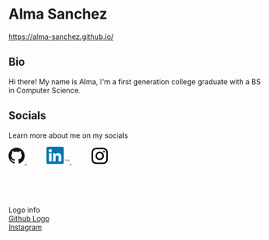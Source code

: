 # Alma Sanchez
https://alma-sanchez.github.io/

## Bio
Hi there! 
My name is Alma, I'm a first generation college graduate with a BS in Computer Science.

## Socials
Learn more about me on my socials

<a href="https://www.github.com/alma-sanchez/">
    <img src="./logos/GitHub-Mark/PNG/GitHub-Mark-32px.png" alt="github logo linking to my homepage at ">
</a>
&nbsp; &nbsp; &nbsp; &nbsp; &nbsp;
<a href="https://www.linkedin.com/in/almaysanchez/">
    <img src="./logos/LinkedIn/In-only-logo/2-Color/In-2C-34px-TM.png" alt="linkedin badge linking to www.linkedin.com/in/almaysanchez/">
</a>
&nbsp; &nbsp; &nbsp; &nbsp; &nbsp;
<a href="https://www.instagram.com/_mastering_my_creativity_/">
    <img src="./logos/IG/sm-icons-instagram-glyph-logo.png" height="32px" alt="ig badge linking to www.instagram.com/_mastering_my_creativity_/">
</a>



</br></br></br>

Logo info <br />
[Github Logo](https://github.com/logos) <br />
[Instagram](https://en.instagram-brand.com/assets/icons)